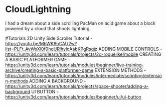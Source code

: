# CloudLightning
I had a dream about a side scrolling PacMan on acid game about a block powered by a cloud that shoots lightning.

#Tutorials
2D Unity Side Scroller Tutorial - https://youtu.be/MbWK8bCAU2w?list=PLFt_AvWsXl0f0hqURlhyIoAabKPgRsqjz
ADDING MOBILE CONTROLS - https://unity3d.com/learn/tutorials/projects/2d-roguelike/mobile
CREATING A BASIC PLATFORMER GAME - https://unity3d.com/learn/tutorials/modules/beginner/live-training-archive/creating-a-basic-platformer-game
EXTENSION METHODS - https://unity3d.com/learn/tutorials/modules/intermediate/scripting/extension-methods
ADDING A BACKGROUND - https://unity3d.com/learn/tutorials/projects/space-shooter/adding-a-background
UI BUTTON - https://unity3d.com/learn/tutorials/modules/beginner/ui/ui-button



